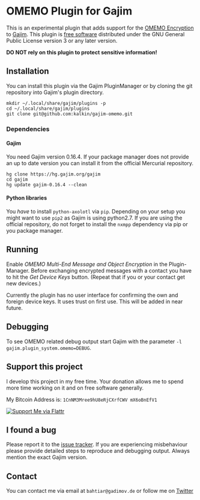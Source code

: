 # OMEMO Plugin for Gajim

This is an experimental plugin that adds support for the [OMEMO
Encryption](http://conversations.im/omemo) to [Gajim](https://gajim.org/). This
plugin is [free software](http://www.gnu.org/philosophy/free-sw.en.html)
distributed under the GNU General Public License version 3 or any later version.

**DO NOT rely on this plugin to protect sensitive information!** 

## Installation
You can install this plugin via the Gajim PluginManager or by cloning the git repository into Gajim's plugin directory.

```shell
mkdir ~/.local/share/gajim/plugins -p
cd ~/.local/share/gajim/plugins
git clone git@github.com:kalkin/gajim-omemo.git
```

### Dependencies
#### Gajim
You need Gajim version 0.16.4. If your package manager does not provide an up to date 
version you can install it from the official Mercurial repository. 
```shell
hg clone https://hg.gajim.org/gajim
cd gajim
hg update gajim-0.16.4 --clean
```

#### Python libraries
You *have* to install `python-axolotl` via `pip`. Depending on your setup you might
want to use `pip2` as Gajim is using python2.7. If you are using the official repository,
do not forget to install the `nxmpp` dependency via pip or you package manager.

## Running
Enable *OMEMO Multi-End Message and Object Encryption* in the Plugin-Manager.
Before exchanging encrypted messages with a contact you have to hit the *Get
Device Keys* button. (Repeat that if you or your contact get new devices.)

Currently the plugin has no user interface for confirming the own and foreign
device keys.  It uses trust on first use. This will be added in near future.

## Debugging
To see OMEMO related debug output start Gajim with the parameter `-l
gajim.plugin_system.omemo=DEBUG`.

## Support this project
I develop this project in my free time. Your donation allows me to spend more
time working on it and on free software generally.

My Bitcoin Address is: `1CnNM3Mree9hU8eRjCXrfCWV mX6oBnEfV1`

[![Support Me via Flattr](http://api.flattr.com/button/flattr-badge-large.png)](https://flattr.com/submit/auto?user_id=_kalkin&url=https://github.com/kalkin/gajim-omemo&title=gajim-omemo&language=en_US&tags=github&category=people)

## I found a bug
Please report it to the [issue
tracker](https://github.com/kalkin/gajim-omemo/issues). If you are experiencing
misbehaviour please provide detailed steps to reproduce and debugging output.
Always mention the exact Gajim version. 

## Contact
You can contact me via email at `bahtiar@gadimov.de` or follow me on
[Twitter](https://twitter.com/_kalkin)
